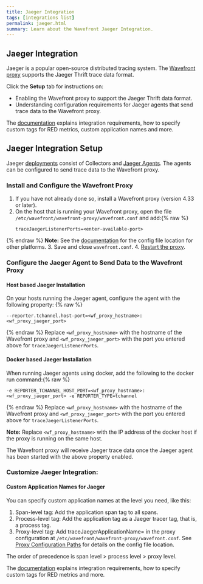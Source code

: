 ```yaml
---
title: Jaeger Integration
tags: [integrations list]
permalink: jaeger.html
summary: Learn about the Wavefront Jaeger Integration.
---
```

## Jaeger Integration

Jaeger is a popular open-source distributed tracing system. The [Wavefront proxy](https://docs.wavefront.com/proxies.html) supports the Jaeger Thrift trace data format.

Click the **Setup** tab for instructions on:

* Enabling the Wavefront proxy to support the Jaeger Thrift data format.
* Understanding configuration requirements for Jaeger agents that send trace data to the Wavefront proxy.

The [documentation](https://docs.wavefront.com/tracing_integrations.html) explains integration requirements, how to specify custom tags for RED metrics, custom application names and more.
## Jaeger Integration Setup

Jaeger [deployments](https://www.jaegertracing.io/docs/1.8/architecture/#components) consist of Collectors and [Jaeger Agents](https://www.jaegertracing.io/docs/1.8/deployment/#agent). The agents can be configured to send trace data to the Wavefront proxy.



### Install and Configure the Wavefront Proxy

1. If you have not already done so, install a Wavefront proxy (version 4.33 or later).
2. On the host that is running your Wavefront proxy, open the file `/etc/wavefront/wavefront-proxy/wavefront.conf` and add:{% raw %}
   ```
   traceJaegerListenerPorts=<enter-available-port>
   ```
{% endraw %}
   **Note:** See the [documentation](https://docs.wavefront.com/proxies_configuring.html#paths) for the config file location for other platforms.
3. Save and close `wavefront.conf`.
4. [Restart the proxy](https://docs.wavefront.com/proxies_installing.html#starting-and-stopping-a-proxy).

### Configure the Jaeger Agent to Send Data to the Wavefront Proxy

#### Host based Jaeger Installation
On your hosts running the Jaeger agent, configure the agent with the following property:
{% raw %}
```
--reporter.tchannel.host-port=<wf_proxy_hostname>:<wf_proxy_jaeger_port>
```
{% endraw %}
Replace `<wf_proxy_hostname>` with the hostname of the Wavefront proxy and `<wf_proxy_jaeger_port>` with the port you entered above for `traceJaegerListenerPorts`.

#### Docker based Jaeger Installation
When running Jaeger agents using docker, add the following to the docker run command:{% raw %}
```
-e REPORTER_TCHANNEL_HOST_PORT=<wf_proxy_hostname>:<wf_proxy_jaeger_port> -e REPORTER_TYPE=tchannel
```
{% endraw %}
Replace `<wf_proxy_hostname>` with the hostname of the Wavefront proxy and `<wf_proxy_jaeger_port>` with the port you entered above for `traceJaegerListenerPorts`.

**Note:** Replace `<wf_proxy_hostname>` with the IP address of the docker host if the proxy is running on the same host.

The Wavefront proxy will receive Jaeger trace data once the Jaeger agent has been started with the above property enabled.

### Customize Jaeger Integration:

#### Custom Application Names for Jaeger
You can specify custom application names at the level you need, like this:

1. Span-level tag: Add the application span tag to all spans.
2. Process-level tag: Add the application tag as a Jaeger tracer tag, that is, a process tag.
3. Proxy-level tag: Add traceJaegerApplicationName=<application-name> in the proxy configuration at `/etc/wavefront/wavefront-proxy/wavefront.conf`.
 See [Proxy Configuration Paths](proxies_configuring.html#paths) for details on the config file location.

The order of precedence is span level > process level > proxy level.

The [documentation](https://docs.wavefront.com/tracing_integrations.html) explains integration requirements, how to specify custom tags for RED metrics and more.
